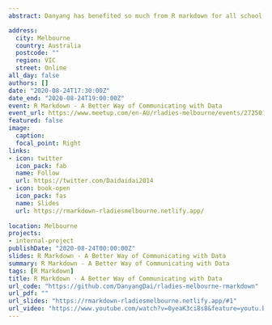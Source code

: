 ```yaml
---
abstract: Danyang has benefited so much from R markdown for all school works and research, would like to share some experience with R-Ladies!

address:
  city: Melbourne 
  country: Australia
  postcode: ""
  region: VIC
  street: Online
all_day: false
authors: []
date: "2020-08-24T17:30:00Z"
date_end: "2020-08-24T19:00:00Z"
event: R Markdown - A Better Way of Communicating with Data
event_url: https://www.meetup.com/en-AU/rladies-melbourne/events/272501382/
featured: false
image:
  caption: 
  focal_point: Right
links:
- icon: twitter
  icon_pack: fab
  name: Follow
  url: https://twitter.com/Daidaidai2014
- icon: book-open
  icon_pack: fas
  name: Slides
  url: https://rmarkdown-rladiesmelbourne.netlify.app/
  
location: Melbourne
projects:
- internal-project
publishDate: "2020-08-24T00:00:00Z"
slides: R Markdown - A Better Way of Communicating with Data
summary: R Markdown - A Better Way of Communicating with Data
tags: [R Markdown]
title: R Markdown - A Better Way of Communicating with Data
url_code: "https://github.com/DanyangDai/rladies-melbourne-rmarkdown"
url_pdf: ""
url_slides: "https://rmarkdown-rladiesmelbourne.netlify.app/#1"
url_video: "https://www.youtube.com/watch?v=0yeaK3ci8s8&feature=youtu.be"
---
```

